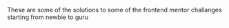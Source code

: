 These are some of the solutions to some of the frontend mentor challanges 
starting from newbie to guru
